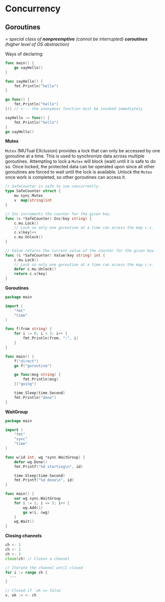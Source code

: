 # Concurrency

## **Goroutines** <a href="#goroutines" id="goroutines"></a>

_= special class of **nonpreemptive** (cannot be interrupted) **coroutines** (higher level of OS abstraction)_&#x20;

Ways of declaring:

```go
func main() {
    go sayHello()
}

func sayHello() {
    fmt.Println("hello")
}
```

```go
go func() {
    fmt.Println("hello")
}() // <--- the anonymous function must be invoked immediately
```

```go
sayHello := func() {
    fmt.Println("hello")
}
go sayHello()
```



**Mutex**

`Mutex` (MUTual EXclusion) provides a lock that can only be accessed by one goroutine at a time. This is used to synchronize data across multiple goroutines. Attempting to lock a `Mutex` will block (wait) until it is safe to do so. Once locked, the protected data can be operated upon since all other goroutines are forced to wait until the lock is available. Unlock the `Mutex` once work is completed, so other goroutines can access it.

```go
// SafeCounter is safe to use concurrently.
type SafeCounter struct {
	mu sync.Mutex
	v  map[string]int
}

// Inc increments the counter for the given key.
func (c *SafeCounter) Inc(key string) {
	c.mu.Lock()
	// Lock so only one goroutine at a time can access the map c.v.
	c.v[key]++
	c.mu.Unlock()
}

// Value returns the current value of the counter for the given key.
func (c *SafeCounter) Value(key string) int {
	c.mu.Lock()
	// Lock so only one goroutine at a time can access the map c.v.
	defer c.mu.Unlock()
	return c.v[key]
}
```

**Goroutines**

```go
package main

import (
	"fmt"
	"time"
)

func f(from string) {
	for i := 0; i < 3; i++ {
		fmt.Println(from, ":", i)
	}
}

func main() {
	f("direct")
	go f("goroutine")

	go func(msg string) {
		fmt.Println(msg)
	}("going")

	time.Sleep(time.Second)
	fmt.Println("done")
}
```

**WaitGroup**

```go
package main

import (
	"fmt"
	"sync"
	"time"
)

func w(id int, wg *sync.WaitGroup) {
	defer wg.Done()
	fmt.Printf("%d starting\n", id)

	time.Sleep(time.Second)
	fmt.Printf("%d done\n", id)
}

func main() {
	var wg sync.WaitGroup
	for i := 1; i <= 5; i++ {
		wg.Add(1)
		go w(i, &wg)
	}
	wg.Wait()
}

```

**Closing channels**

```go
ch <- 1
ch <- 2
ch <- 3
close(ch) // Closes a channel

// Iterate the channel until closed
for i := range ch {
  ···
}

// Closed if `ok == false`
v, ok := <- ch
```

